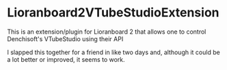 # Lioranboard2VTubeStudioExtension
  This is an extension/plugin for Lioranboard 2 that allows one to control Denchisoft's VTubeStudio using their API
  
  I slapped this together for a friend in like two days and, although it could be a lot better or improved, it seems to work.
